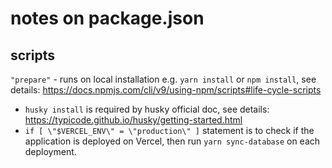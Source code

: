 # notes on package.json

## scripts
 `"prepare"` - runs on local installation e.g. `yarn install` or `npm install`, see details: https://docs.npmjs.com/cli/v9/using-npm/scripts#life-cycle-scripts
- `husky install` is required by husky official doc, see details: https://typicode.github.io/husky/getting-started.html
-  `if [ \"$VERCEL_ENV\" = \"production\" ]` statement is to check if the application is deployed on Vercel, then run `yarn sync-database` on each deployment.
